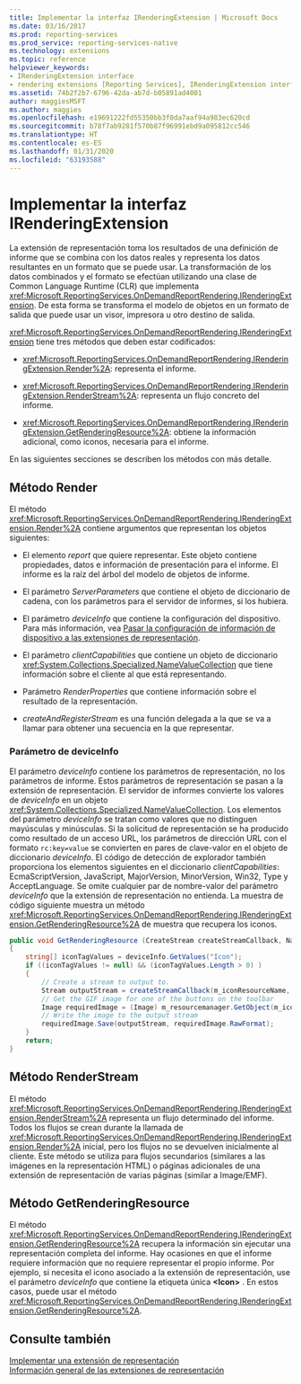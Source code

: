```yaml
---
title: Implementar la interfaz IRenderingExtension | Microsoft Docs
ms.date: 03/16/2017
ms.prod: reporting-services
ms.prod_service: reporting-services-native
ms.technology: extensions
ms.topic: reference
helpviewer_keywords:
- IRenderingExtension interface
- rendering extensions [Reporting Services], IRenderingExtension interface
ms.assetid: 74b2f2b7-6796-42da-ab7d-b05891ad4001
author: maggiesMSFT
ms.author: maggies
ms.openlocfilehash: e19691222fd55350bb3f0da7aaf94a983ec620cd
ms.sourcegitcommit: b78f7ab9281f570b87f96991ebd9a095812cc546
ms.translationtype: HT
ms.contentlocale: es-ES
ms.lasthandoff: 01/31/2020
ms.locfileid: "63193588"
---
```

# <a name="implementing-the-irenderingextension-interface"></a>Implementar la interfaz IRenderingExtension
  La extensión de representación toma los resultados de una definición de informe que se combina con los datos reales y representa los datos resultantes en un formato que se puede usar. La transformación de los datos combinados y el formato se efectúan utilizando una clase de Common Language Runtime (CLR) que implementa <xref:Microsoft.ReportingServices.OnDemandReportRendering.IRenderingExtension>. De esta forma se transforma el modelo de objetos en un formato de salida que puede usar un visor, impresora u otro destino de salida.  
  
 <xref:Microsoft.ReportingServices.OnDemandReportRendering.IRenderingExtension> tiene tres métodos que deben estar codificados:  
  
-   <xref:Microsoft.ReportingServices.OnDemandReportRendering.IRenderingExtension.Render%2A>: representa el informe.  
  
-   <xref:Microsoft.ReportingServices.OnDemandReportRendering.IRenderingExtension.RenderStream%2A>: representa un flujo concreto del informe.  
  
-   <xref:Microsoft.ReportingServices.OnDemandReportRendering.IRenderingExtension.GetRenderingResource%2A>: obtiene la información adicional, como iconos, necesaria para el informe.  
  
 En las siguientes secciones se describen los métodos con más detalle.  
  
## <a name="render-method"></a>Método Render  
 El método <xref:Microsoft.ReportingServices.OnDemandReportRendering.IRenderingExtension.Render%2A> contiene argumentos que representan los objetos siguientes:  
  
-   El elemento *report* que quiere representar. Este objeto contiene propiedades, datos e información de presentación para el informe. El informe es la raíz del árbol del modelo de objetos de informe.  
  
-   El parámetro *ServerParameters* que contiene el objeto de diccionario de cadena, con los parámetros para el servidor de informes, si los hubiera.  
  
-   El parámetro *deviceInfo* que contiene la configuración del dispositivo. Para más información, vea [Pasar la configuración de información de dispositivo a las extensiones de representación](../../../reporting-services/report-server-web-service/net-framework/passing-device-information-settings-to-rendering-extensions.md).  
  
-   El parámetro *clientCapabilities* que contiene un objeto de diccionario <xref:System.Collections.Specialized.NameValueCollection> que tiene información sobre el cliente al que está representando.  
  
-   Parámetro *RenderProperties* que contiene información sobre el resultado de la representación.  
  
-   *createAndRegisterStream* es una función delegada a la que se va a llamar para obtener una secuencia en la que representar.  
  
### <a name="deviceinfo-parameter"></a>Parámetro de deviceInfo  
 El parámetro *deviceInfo* contiene los parámetros de representación, no los parámetros de informe. Estos parámetros de representación se pasan a la extensión de representación. El servidor de informes convierte los valores de *deviceInfo* en un objeto <xref:System.Collections.Specialized.NameValueCollection>. Los elementos del parámetro *deviceInfo* se tratan como valores que no distinguen mayúsculas y minúsculas. Si la solicitud de representación se ha producido como resultado de un acceso URL, los parámetros de dirección URL con el formato `rc:key=value` se convierten en pares de clave-valor en el objeto de diccionario *deviceInfo*. El código de detección de explorador también proporciona los elementos siguientes en el diccionario *clientCapabilities*: EcmaScriptVersion, JavaScript, MajorVersion, MinorVersion, Win32, Type y AcceptLanguage. Se omite cualquier par de nombre-valor del parámetro *deviceInfo* que la extensión de representación no entienda. La muestra de código siguiente muestra un método <xref:Microsoft.ReportingServices.OnDemandReportRendering.IRenderingExtension.GetRenderingResource%2A> de muestra que recupera los iconos.  
  
```csharp  
public void GetRenderingResource (CreateStream createStreamCallback, NameValueCollection deviceInfo)  
{  
    string[] iconTagValues = deviceInfo.GetValues("Icon");  
    if ((iconTagValues != null) && (iconTagValues.Length > 0) )  
    {  
        // Create a stream to output to.  
        Stream outputStream = createStreamCallback(m_iconResourceName, "gif", null, "image/gif", false);  
        // Get the GIF image for one of the buttons on the toolbar  
        Image requiredImage = (Image) m_resourcemanager.GetObject(m_iconResourceName  
        // Write the image to the output stream  
        requiredImage.Save(outputStream, requiredImage.RawFormat);  
    }  
    return;  
}  
```  
  
## <a name="renderstream-method"></a>Método RenderStream  
 El método <xref:Microsoft.ReportingServices.OnDemandReportRendering.IRenderingExtension.RenderStream%2A> representa un flujo determinado del informe. Todos los flujos se crean durante la llamada de <xref:Microsoft.ReportingServices.OnDemandReportRendering.IRenderingExtension.Render%2A> inicial, pero los flujos no se devuelven inicialmente al cliente. Este método se utiliza para flujos secundarios (similares a las imágenes en la representación HTML) o páginas adicionales de una extensión de representación de varias páginas (similar a Image/EMF).  
  
## <a name="getrenderingresource-method"></a>Método GetRenderingResource  
 El método <xref:Microsoft.ReportingServices.OnDemandReportRendering.IRenderingExtension.GetRenderingResource%2A> recupera la información sin ejecutar una representación completa del informe. Hay ocasiones en que el informe requiere información que no requiere representar el propio informe. Por ejemplo, si necesita el icono asociado a la extensión de representación, use el parámetro *deviceInfo* que contiene la etiqueta única **\<Icon>** . En estos casos, puede usar el método <xref:Microsoft.ReportingServices.OnDemandReportRendering.IRenderingExtension.GetRenderingResource%2A>.  
  
## <a name="see-also"></a>Consulte también  
 [Implementar una extensión de representación](../../../reporting-services/extensions/rendering-extension/implementing-a-rendering-extension.md)   
 [Información general de las extensiones de representación](../../../reporting-services/extensions/rendering-extension/rendering-extensions-overview.md)  
  
  

